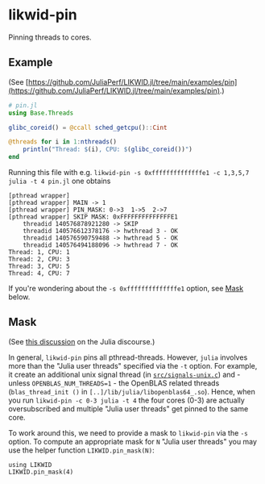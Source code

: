 # likwid-pin

Pinning threads to cores.

## Example

(See [https://github.com/JuliaPerf/LIKWID.jl/tree/main/examples/pin](https://github.com/JuliaPerf/LIKWID.jl/tree/main/examples/pin).)

```julia
# pin.jl
using Base.Threads

glibc_coreid() = @ccall sched_getcpu()::Cint

@threads for i in 1:nthreads()
    println("Thread: $(i), CPU: $(glibc_coreid())")
end
```

Running this file with e.g. `likwid-pin -s 0xffffffffffffffe1 -c 1,3,5,7 julia -t 4 pin.jl` one obtains
```
[pthread wrapper] 
[pthread wrapper] MAIN -> 1
[pthread wrapper] PIN_MASK: 0->3  1->5  2->7  
[pthread wrapper] SKIP MASK: 0xFFFFFFFFFFFFFFE1
	threadid 140576878921280 -> SKIP 
	threadid 140576612378176 -> hwthread 3 - OK
	threadid 140576590759488 -> hwthread 5 - OK
	threadid 140576494188096 -> hwthread 7 - OK
Thread: 1, CPU: 1
Thread: 2, CPU: 3
Thread: 3, CPU: 5
Thread: 4, CPU: 7
```

If you're wondering about the `-s 0xffffffffffffffe1` option, see [Mask](@ref) below.

## Mask

(See [this discussion](https://discourse.julialang.org/t/thread-affinitization-pinning-julia-threads-to-cores/58069/7) on the Julia discourse.)

In general, `likwid-pin` pins all pthread-threads. However, `julia` involves more than the "Julia user threads" specified via the `-t` option. For example, it create an additional unix signal thread (in [`src/signals-unix.c`](https://github.com/JuliaLang/julia/blob/master/src/signals-unix.c#L861)) and - unless `OPENBLAS_NUM_THREADS=1` - the OpenBLAS related threads (`blas_thread_init ()` in `[..]/lib/julia/libopenblas64_.so`). Hence, when you run `likwid-pin -c 0-3 julia -t 4` the four cores (0-3) are actually oversubscribed and multiple "Julia user threads" get pinned to the same core.

To work around this, we need to provide a mask to `likwid-pin` via the `-s` option. To compute an appropriate mask for `N` "Julia user threads" you may use the helper function `LIKWID.pin_mask(N)`:

```@repl
using LIKWID
LIKWID.pin_mask(4)
```